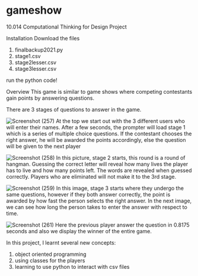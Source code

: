 # gameshow
10.014 Computational Thinking for Design Project

Installation
Download the files 
1. finalbackup2021.py
2. stage1.csv
3. stage2lesser.csv
4. stage3lesser.csv

run the python code!


Overview
This game is similar to game shows where competing contestants gain points by answering questions. 

There are 3 stages of questions to answer in the game.

![Screenshot (257)](https://user-images.githubusercontent.com/81726240/236229296-8af0f3d1-1c05-4b63-848b-434238a72fed.png)
At the top we start out with the 3 different users who will enter their names. After a few seconds, the prompter will load stage 1 which is a series of multiple choice questions. If the contestant chooses the right answer, he will be awarded the points accordingly, else the question will be given to the next player


![Screenshot (258)](https://user-images.githubusercontent.com/81726240/236230172-e180961f-b589-408e-9db8-679169da9033.png)
In this picture, stage 2 starts, this round is a round of hangman. Guessing the correct letter will reveal how many lives the player has to live and how many points left. The words are revealed when guessed correctly. Players who are eliminated will not make it to the 3rd stage. 

![Screenshot (259)](https://user-images.githubusercontent.com/81726240/236230655-d1fb41af-d0ad-437a-909a-bf5364590d4c.png)
In this image, stage 3 starts where they undergo the same questions, however if they both answer correctly, the point is awarded by how fast the person selects the right answer. In the next image, we can see how long the person takes to enter the answer with respect to time.

![Screenshot (261)](https://user-images.githubusercontent.com/81726240/236231028-26c570a7-b7b8-4080-9297-3e4844468e82.png)
Here the previous player answer the question in 0.8175 seconds and also we display the winner of the entire game. 

In this project, I learnt several new concepts:
1. object oriented programming
2. using classes for the players
3. learning to use python to interact with csv files
